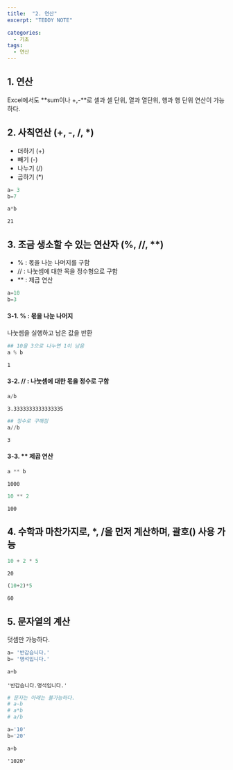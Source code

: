 ```yaml
---
title:  "2. 연산"
excerpt: "TEDDY NOTE"

categories:
  - 기초
tags:
  - 연산
---
```



## 1. 연산

Excel에서도 **sum이나 +,-**로 셀과 셀 단위, 열과 열단위, 행과 행 단위 연산이 가능하다.

## 2. 사칙연산 (+, -, /, *)



* 더하기 (+)
* 빼기 (-)
* 나누기 (/)
* 곱하기 (*)




```python
a= 3
b=7
```


```python
a*b
```




    21



## 3. 조금 생소할 수 있는 연산자 (%, //, **)

* % : 몫을 나눈 나머지를 구함
* // : 나눗셈에 대한 목을 정수형으로 구함
* ** : 제곱 연산


```python
a=10
b=3
```

#### 3-1. % : 몫을 나눈 나머지

나눗셈을 실행하고 남은 값을 반환


```python
## 10을 3으로 나누면 1이 남음
a % b
```




    1



#### 3-2. // : 나눗셈에 대한 몫을 정수로 구함


```python
a/b
```




    3.3333333333333335




```python
## 정수로 구해짐
a//b
```




    3



#### 3-3. ** 제곱 연산


```python
a ** b
```




    1000




```python
10 ** 2
```




    100



## 4. 수학과 마찬가지로, *, /을 먼저 계산하며, 괄호() 사용 가능


```python
10 + 2 * 5
```




    20




```python
(10+2)*5
```




    60



## 5. 문자열의 계산

덧셈만 가능하다.


```python
a= '반갑습니다.'
b= '명석입니다.'
```


```python
a+b
```




    '반갑습니다.명석입니다.'




```python
# 문자는 아래는 불가능하다.
# a-b
# a*b
# a/b
```


```python
a='10'
b='20'
```


```python
a+b
```




    '1020'




```python

```
